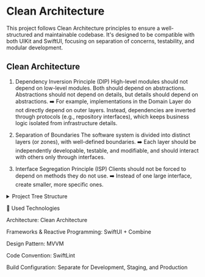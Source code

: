 # Clean Architecture
This project follows Clean Architecture principles to ensure a well-structured and maintainable codebase. It's designed to be compatible with both UIKit and SwiftUI, focusing on separation of concerns, testability, and modular development.

## Clean Architecture
1. Dependency Inversion Principle (DIP)
High-level modules should not depend on low-level modules. Both should depend on abstractions. Abstractions should not depend on details, but details should depend on abstractions.
➡️ For example, implementations in the Domain Layer do not directly depend on outer layers. Instead, dependencies are inverted through protocols (e.g., repository interfaces), which keeps business logic isolated from infrastructure details.

2. Separation of Boundaries
The software system is divided into distinct layers (or zones), with well-defined boundaries.
➡️ Each layer should be independently developable, testable, and modifiable, and should interact with others only through interfaces.

3. Interface Segregation Principle (ISP)
Clients should not be forced to depend on methods they do not use.
➡️ Instead of one large interface, create smaller, more specific ones.


<details>
  <summary>Project Tree Structure</summary>
  
  ```
  ./CleanArchitecture
├── Application                # App entry points and setup
│   ├── AppDelegate.swift
│   ├── SceneDelegate.swift
│   └── ViewControllerFactory.swift
│
├── Core                      # Shared infrastructure
│   ├── Dependency
│   │   └── DIContainer.swift    # Dependency injection (Swinject)
│   ├── Navigation
│   │   ├── AppRouter.swift      # Root navigation logic
│   │   ├── CouponRoute.swift    # Coupon navigation routes
│   │   ├── CultureCenterRoute.swift
│   │   ├── CustomNavigationContainer.swift  # SwiftUI navigation wrapper
│   │   └── NavigationProtocol.swift
│   └── Util
│       └── StringExtension.swift
│
├── Data                      # Data Layer
│   ├── Network
│   │   ├── API                 # Moya API definitions (TargetType)
│   │   ├── Service            # Network service implementations
│   │   └── MoyaProvider.swift # Moya configuration
│   ├── Repository
│   │   ├── Coupon             # Coupon repository implementation
│   │   ├── CultureCenter      # CultureCenter repository impl.
│   │   └── HomeRepository.swift
│   ├── Model
│   │   ├── DTO                # Data Transfer Objects (API responses)
│   │   │   ├── CouponDTO.swift
│   │   │   └── HomeDTO.swift
│   │   └── Bridge             # JS ↔ Native bridge logic
│   └── Transform
│       └── HomeTransform.swift # DTO → Entity mapping
│
├── Domain                    # Domain Layer (Business Logic)
│   ├── Entity
│   │   ├── Coupon             # Domain entities (pure business models)
│   │   ├── CultureLecture.swift
│   │   └── HomeEntity.swift
│   ├── UseCase
│   │   ├── CouponUseCase.swift   # Business logic for coupons
│   │   ├── CultureSearchListUseCase.swift
│   │   └── HomeUseCase.swift
│   └── Interface
│       ├── CouponRepositoryInterface.swift # Data access contracts
│       └── HomeRepositoryInterface.swift
│
├── Presentation              # Presentation Layer (UI)
│   ├── Common                # Shared UI components
│   │   ├── CustomNavigationBar.swift
│   │   ├── ToastView.swift
│   │   └── Button
│   ├── Coupon                # Coupon feature
│   │   ├── Screen            # SwiftUI/UIKit screens
│   │   ├── ViewModel         # CouponViewModel
│   │   └── Views             # Subviews (e.g., CouponListView)
│   ├── CultureCenter         # CultureCenter feature
│   │   ├── View
│   │   ├── ViewModel
│   │   └── CultureCenterWrapper.swift
│   ├── Home                  # Home feature
│   │   ├── HomeScreen.swift
│   │   └── HomeViewModel.swift
│   ├── MainTab               # Tab navigation
│   │   ├── MainTabType.swift
│   │   └── MainTabViewController.swift
│   └── WebView
│       └── BaseWebView.swift # WebView wrapper (SwiftUI/UIKit)
│
├── Global                    # Resources & config
│   ├── Resources
│   │   └── Assets.xcassets   # Images, colors, etc.
│   └── SupportingFiles
│       ├── Info.plist
│       └── Base.lproj        # Localization
│
└── base                      # Intro/launch screen
    ├── Intro.storyboard
    └── IntroViewController.swift
  ```
</details>


🧰 Used Technologies

Architecture: Clean Architecture

Frameworks & Reactive Programming: SwiftUI + Combine

Design Pattern: MVVM

Code Convention: SwiftLint

Build Configuration: Separate for Development, Staging, and Production

